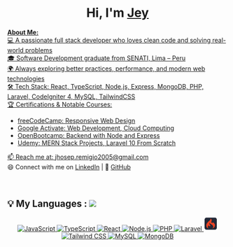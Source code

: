 # <h1 align="center">Hi, I'm <a href="https://github.com/Jeyson-Sr">Jey</h1>
    


<div>
<strong>About Me:</strong><br>
💻 A passionate full stack developer who loves clean code and solving real-world problems<br>
🎓 Software Development graduate from SENATI, Lima – Peru<br>
🌍 Always exploring better practices, performance, and modern web technologies<br>
🛠️ Tech Stack: React, TypeScript, Node.js, Express, MongoDB, PHP, Laravel, CodeIgniter 4, MySQL, TailwindCSS<br>
🏆 Certifications & Notable Courses:
<ul>
  <li>freeCodeCamp: Responsive Web Design</li>
  <li>Google Activate: Web Development, Cloud Computing</li>
  <li>OpenBootcamp: Backend with Node and Express</li>
  <li>Udemy: MERN Stack Projects, Laravel 10 From Scratch</li>
</ul>
📫 Reach me at: <a href="mailto:jhosep.remigio2005@gmail.com">jhosep.remigio2005@gmail.com</a><br>
😄 Connect with me on <a href="https://www.linkedin.com/in/jeyson-sr/">LinkedIn</a> | 📁 <a href="https://github.com/Jeyson-Sr">GitHub</a><br><br><br>

<h2><strong>💡 My Languages :</strong> <img src="https://media2.giphy.com/media/QssGEmpkyEOhBCb7e1/giphy.gif?cid=ecf05e47a0n3gi1bfqntqmob8g9aid1oyj2wr3ds3mg700bl&rid=giphy.gif" width="32px"></h2>
<p align="center">
  <a href="https://github.com/Jeyson-Sr?tab=repositories&q=&type=&language=javascript&sort=">
    <img src="https://skillicons.dev/icons?i=javascript" width="32px" alt="JavaScript" />
  </a>
  <a href="https://github.com/Jeyson-Sr?tab=repositories&q=&type=&language=ts&sort=">
    <img src="https://skillicons.dev/icons?i=ts" width="32px" alt="TypeScript" />
  </a>
  <a href="https://github.com/Jeyson-Sr?tab=repositories&q=&type=&language=reactjs&sort=">
    <img src="https://skillicons.dev/icons?i=react" width="32px" alt="React" />
  </a>
  <a href="https://github.com/Jeyson-Sr?tab=repositories&q=&type=&language=nodejs&sort=">
    <img src="https://skillicons.dev/icons?i=nodejs" width="32px" alt="Node.js" />
  </a>
  <a href="https://github.com/Jeyson-Sr?tab=repositories&q=&type=&language=php&sort=">
    <img src="https://skillicons.dev/icons?i=php" width="32px" alt="PHP" />
  </a>
  <a href="https://github.com/Jeyson-Sr?tab=repositories&q=&type=&language=laravel&sort=">
    <img src="https://skillicons.dev/icons?i=laravel" width="32px" alt="Laravel" />
  </a>
  <a href="https://github.com/Jeyson-Sr?tab=repositories&q=&type=&language=codeigniter&sort=">
    <img src="https://raw.githubusercontent.com/Jeyson-Sr/Portafolio/refs/heads/main/src/assets/icons/codeigniter.svg" width="32px" alt="CodeIgniter" />
  </a>
  <a href="https://github.com/Jeyson-Sr?tab=repositories&q=&type=&language=tailwind&sort=">
    <img src="https://skillicons.dev/icons?i=tailwind" width="32px" alt="Tailwind CSS" />
  </a>
  <a href="https://github.com/Jeyson-Sr?tab=repositories&q=&type=&language=mysql&sort=">
    <img src="https://skillicons.dev/icons?i=mysql" width="32px" alt="MySQL" />
  </a>
  <a href="https://github.com/Jeyson-Sr?tab=repositories&q=&type=&language=mongodb&sort=">
    <img src="https://skillicons.dev/icons?i=mongodb" width="32px" alt="MongoDB" />
  </a>
</p>
</div>
